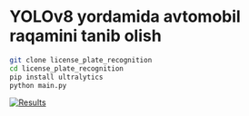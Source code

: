 # YOLOv8 yordamida avtomobil raqamini tanib olish


```bash
git clone license_plate_recognition
cd license_plate_recognition
pip install ultralytics
python main.py
```

[![Results](https://i9.ytimg.com/vi_webp/pVJje-Dvqxw/mq3.webp?sqp=CPzRvrkG-oaymwEmCMACELQB8quKqQMa8AEB-AH-CYAC0AWKAgwIABABGGUgYChVMA8=&rs=AOn4CLBN9e-cc4i3hU3nr_yCBxtMnKa5vA)](https://youtu.be/pVJje-Dvqxw)



